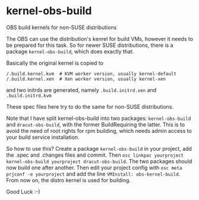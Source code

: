 # kernel-obs-build
OBS build kernels for non-SUSE distributions

The OBS can use the distribution's kenrel for build VMs, however it needs to be prepared for this task.
So for newer SUSE distributions, there is a package ``kernel-obs-build``, which does exactly that.

Basically the original kernel is copied to

    /.build.kernel.kvm  # KVM worker version, usually kernel-default
    /.build.kernel.xen  # Xen worker version, usually kernel-xen

and two initrds are generated, namely ``.build.initrd.xen`` and ``.build.initrd.kvm``

These spec files here try to do the same for non-SUSE distributions.

Note that I have split kernel-obs-build into two packages: ``kernel-obs-build`` and
``dracut-obs-build``, with the former BuildRequiring the latter. This is to avoid
the need of root rights for rpm building, which needs admin access to your build
service installation.

So how to use this? Create a package ``kernel-obs-build`` in your project, add the .spec and .changes files and commit. Then ``osc linkpac yourproject kernel-obs-build yourproject dracut-obs-build``. The two packages should now build one after another. Then edit your project config with ``osc meta prjconf -e yourproject`` and add the line ``VMInstall: obs-kernel-build``. From now on, the distro kernel is used for building.

Good Luck :-)
